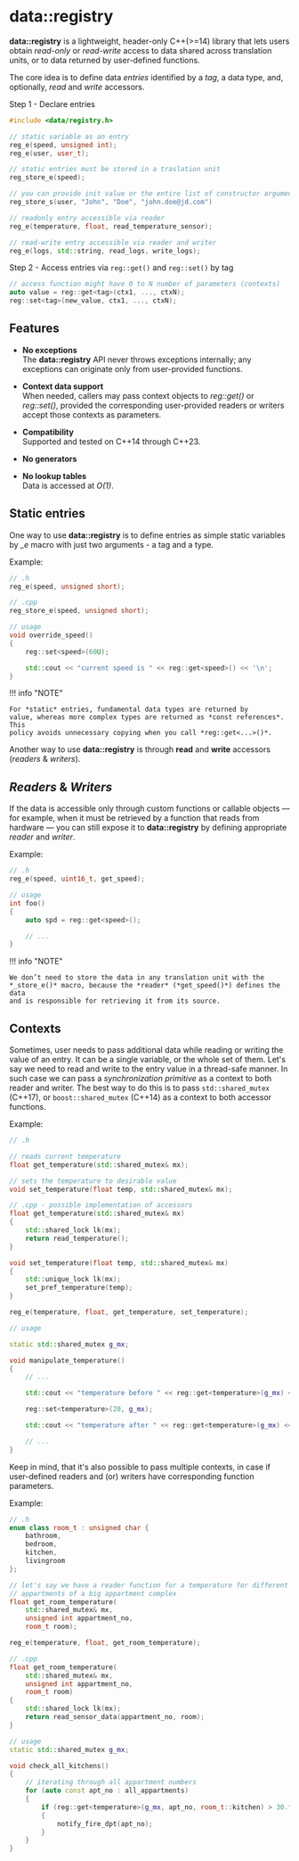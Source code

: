 # data::registry

**data::registry** is a lightweight, header-only C++(>=14) library that lets users
obtain *read-only* or *read-write* access to data shared across translation
units, or to data returned by user-defined functions.

The core idea is to define data *entries* identified by a *tag*, a data type,
and, optionally, *read* and *write* accessors.

Step 1 - Declare entries

```cpp
#include <data/registry.h>

// static variable as an entry
reg_e(speed, unsigned int);
reg_e(user, user_t);

// static entries must be stored in a traslation unit
reg_store_e(speed); 

// you can provide init value or the entire list of constructor arguments
reg_store_s(user, "John", "Doe", "john.doe@jd.com")

// readonly entry accessible via reader
reg_e(temperature, float, read_temperature_sensor);

// read-write entry accessible via reader and writer
reg_e(logs, std::string, read_logs, write_logs); 
```

Step 2 - Access entries via `reg::get()` and `reg::set()` by tag

```cpp
// access function might have 0 to N number of parameters (contexts)
auto value = reg::get<tag>(ctx1, ..., ctxN);
reg::set<tag>(new_value, ctx1, ..., ctxN);
```

## Features

- **No exceptions**  
 The **data::registry** API never throws exceptions
 internally; any exceptions can originate only from user-provided functions.

- **Context data support**  
 When needed, callers may pass context objects to
 *reg::get()* or *reg::set()*, provided the corresponding user-provided readers
 or writers accept those contexts as parameters.

- **Compatibility**  
 Supported and tested on C++14 through C++23.

- **No generators**

- **No lookup tables**  
 Data is accessed at *O(1)*.

## Static entries

One way to use **data::registry** is to define entries as simple static
variables by *_e* macro with just two arguments - a tag and a type.

Example:

```cpp
// .h
reg_e(speed, unsigned short);
```

```cpp
// .cpp
reg_store_e(speed, unsigned short);
```

```cpp
// usage
void override_speed()
{
    reg::set<speed>(60U);

    std::cout << "current speed is " << reg::get<speed>() << '\n';
}
```

!!! info "NOTE"

    For *static* entries, fundamental data types are returned by
    value, whereas more complex types are returned as *const references*. This
    policy avoids unnecessary copying when you call *reg::get<...>()*.

Another way to use **data::registry** is through **read** and **write**
accessors (*readers* & *writers*).

## *Readers* & *Writers*

If the data is accessible only through custom functions or callable objects —
for example, when it must be retrieved by a function that reads from hardware —
you can still expose it to **data::registry** by defining appropriate *reader*
and *writer*.

Example:

```cpp
// .h
reg_e(speed, uint16_t, get_speed);
```

```cpp
// usage
int foo()
{
    auto spd = reg::get<speed>();

    // ...
}
```

!!! info "NOTE"

    We don’t need to store the data in any translation unit with the
    *_store_e()* macro, because the *reader* (*get_speed()*) defines the data
    and is responsible for retrieving it from its source.

## Contexts

Sometimes, user needs to pass additional data while reading or writing the
value of an entry. It can be a single variable, or the whole set of them.
Let's say we need to read and write to the entry value in a thread-safe manner.
In such case we can pass a *synchronization primitive* as a context to both
reader and writer. The best way to do this is to pass `std::shared_mutex`
(C++17), or `boost::shared_mutex` (C++14) as a context to both accessor functions.

Example:

```cpp
// .h

// reads current temperature
float get_temperature(std::shared_mutex& mx);

// sets the temperature to desirable value
void set_temperature(float temp, std::shared_mutex& mx);
```

```cpp
// .cpp - possible implementation of accessors
float get_temperature(std::shared_mutex& mx)
{
    std::shared_lock lk(mx);
    return read_temperature();
}

void set_temperature(float temp, std::shared_mutex& mx)
{
    std::unique_lock lk(mx);
    set_pref_temperature(temp);
}

reg_e(temperature, float, get_temperature, set_temperature);
```

```cpp
// usage

static std::shared_mutex g_mx;

void manipulate_temperature()
{
    // ...

    std::cout << "temperature before " << reg::get<temperature>(g_mx) << '\n';

    reg::set<temperature>(20, g_mx);

    std::cout << "temperature after " << reg::get<temperature>(g_mx) << '\n';

    // ...
}
```

Keep in mind, that it's also possible to pass multiple contexts, in case if
user-defined readers and (or) writers have corresponding function parameters.

Example:

```cpp
// .h
enum class room_t : unsigned char {
    bathroom,
    bedroom,
    kitchen,
    livingroom
};

// let's say we have a reader function for a temperature for different
// appartments of a big appartment complex
float get_room_temperature(
    std::shared_mutex& mx,
    unsigned int appartment_no,
    room_t room);

reg_e(temperature, float, get_room_temperature);
```

```cpp
// .cpp
float get_room_temperature(
    std::shared_mutex& mx,
    unsigned int appartment_no,
    room_t room)
{
    std::shared_lock lk(mx);
    return read_sensor_data(appartment_no, room);
}
```

```cpp
// usage
static std::shared_mutex g_mx;

void check_all_kitchens()
{
    // iterating through all appartment numbers
    for (auto const apt_no : all_appartments)
    {
        if (reg::get<temperature>(g_mx, apt_no, room_t::kitchen) > 30.f)
        {
            notify_fire_dpt(apt_no);
        }
    }
}
```
